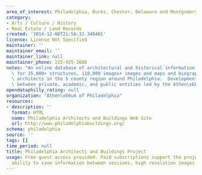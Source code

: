 ```yaml
---
area_of_interest: Philadelphia, Bucks, Chester, Delaware and Montgomery Counties
category:
- Arts / Culture / History
- Real Estate / Land Records
created: '2014-12-08T21:56:32.348401'
license: License Not Specified
maintainer: ''
maintainer_email: ''
maintainer_link: null
maintainer_phone: 215-925-2688
notes: "An online database of architectural and historical information and images\
  \ for 35,000+ structures, 110,000 images+ images and maps and biographies of 5,000+\
  \ architects in the 5 county region around Philadelphia.  Development was a collaboration\
  \ between private, academic, and public entities led by the Athen\xE6um of Philadelphia."
opendataphilly_rating: null
organization: "Athen\xE6um of Philadelphia"
resources:
- description: ''
  format: HTML
  name: Philadelphia Architects and Buildings Web Site
  url: http://www.philadelphiabuildings.org/
schema: philadelphia
source: ''
tags: []
time_period: null
title: Philadelphia Architects and Buildings Project
usage: Free guest access provided. Paid subscriptions support the project and provide
  ability to save information between sessions, high resolution images and other benefits.
---
```


